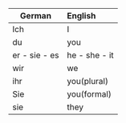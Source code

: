 | German  | English |
|---------|:--------|
|   Ich   |    I    |
|   du    |    you  |
|er - sie - es | he - she - it|
|wir | we|
|ihr|you(plural)|
|Sie| you(formal)|
|sie|they|


